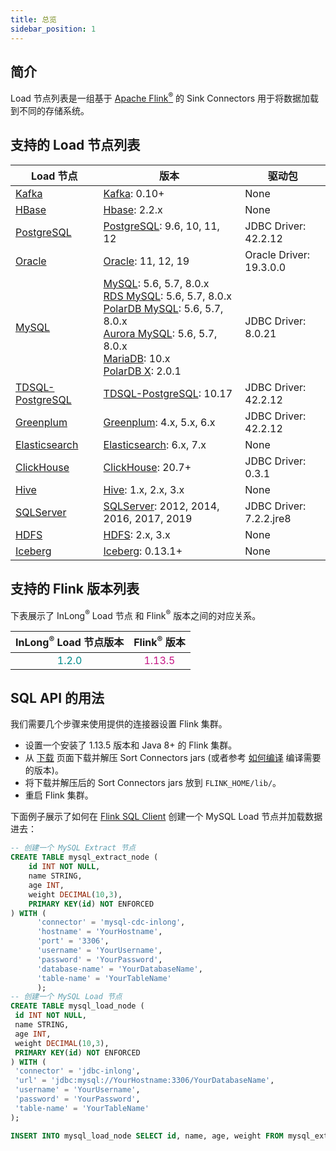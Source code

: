 ```yaml
---
title: 总览
sidebar_position: 1
---
```


## 简介

Load 节点列表是一组基于 <a href="https://flink.apache.org/">Apache Flink<sup>®</sup></a> 的 Sink Connectors 用于将数据加载到不同的存储系统。

## 支持的 Load 节点列表
| Load 节点                                 | 版本                                                                                                                                                                                                                                                                                                                                                                                                     | 驱动包                     |
|-----------------------------------------|--------------------------------------------------------------------------------------------------------------------------------------------------------------------------------------------------------------------------------------------------------------------------------------------------------------------------------------------------------------------------------------------------------|-------------------------|
| [Kafka](kafka.md)                       | [Kafka](https://kafka.apache.org/): 0.10+                                                                                                                                                                                                                                                                                                                                                              | None                    |
| [HBase](hbase.md)                       | [Hbase](https://hbase.apache.org/): 2.2.x                                                                                                                                                                                                                                                                                                                                                              | None                    |
| [PostgreSQL](postgresql.md)             | [PostgreSQL](https://www.postgresql.org/): 9.6, 10, 11, 12                                                                                                                                                                                                                                                                                                                                             | JDBC Driver: 42.2.12    |
| [Oracle](oracle.md)                     | [Oracle](https://www.oracle.com/index.html): 11, 12, 19                                                                                                                                                                                                                                                                                                                                                | Oracle Driver: 19.3.0.0 |
| [MySQL](mysql.md)                       | [MySQL](https://dev.mysql.com/doc): 5.6, 5.7, 8.0.x <br/> [RDS MySQL](https://www.aliyun.com/product/rds/mysql): 5.6, 5.7, 8.0.x <br/> [PolarDB MySQL](https://www.aliyun.com/product/polardb): 5.6, 5.7, 8.0.x <br/> [Aurora MySQL](https://aws.amazon.com/cn/rds/aurora): 5.6, 5.7, 8.0.x <br/> [MariaDB](https://mariadb.org): 10.x <br/> [PolarDB X](https://github.com/polardb/polardbx-sql): 2.0.1 | JDBC Driver: 8.0.21     |
| [TDSQL-PostgreSQL](tdsql-postgresql.md) | [TDSQL-PostgreSQL](https://cloud.tencent.com/document/product/1129): 10.17                                                                                                                                                                                                                                                                                                                             | JDBC Driver: 42.2.12    |
| [Greenplum](greenplum.md)               | [Greenplum](https://greenplum.org/): 4.x, 5.x, 6.x                                                                                                                                                                                                                                                                                                                                                     | JDBC Driver: 42.2.12    |
| [Elasticsearch](elasticsearch.md)       | [Elasticsearch](https://www.elastic.co/): 6.x, 7.x                                                                                                                                                                                                                                                                                                                                                     | None                    |
| [ClickHouse](clickhouse.md)             | [ClickHouse](https://clickhouse.com/): 20.7+                                                                                                                                                                                                                                                                                                                                                           | JDBC Driver: 0.3.1      |
| [Hive](hive.md)                         | [Hive](https://hive.apache.org/): 1.x, 2.x, 3.x                                                                                                                                                                                                                                                                                                                                                        | None                    |
| [SQLServer](sqlserver.md)               | [SQLServer](https://www.microsoft.com/sql-server): 2012, 2014, 2016, 2017, 2019                                                                                                                                                                                                                                                                                                                        | JDBC Driver: 7.2.2.jre8 |
| [HDFS](hdfs.md)                         | [HDFS](https://hadoop.apache.org/): 2.x, 3.x                                                                                                                                                                                                                                                                                                                                                           | None                    |
| [Iceberg](iceberg.md)                   | [Iceberg](https://iceberg.apache.org/): 0.13.1+                                                                                                                                                                                                                                                                                                                                                        | None                    |


## 支持的 Flink 版本列表

下表展示了 InLong<sup>®</sup> Load 节点 和 Flink<sup>®</sup> 版本之间的对应关系。

|    InLong<sup>®</sup> Load 节点版本     |            Flink<sup>®</sup> 版本             |
|:-----------------------------------:|:-------------------------------------------:|
| <font color="DarkCyan">1.2.0</font> | <font color="MediumVioletRed">1.13.5</font> |

## SQL API 的用法

我们需要几个步骤来使用提供的连接器设置 Flink 集群。

- 设置一个安装了 1.13.5 版本和 Java 8+ 的 Flink 集群。 
- 从 [下载](/zh-CN/download) 页面下载并解压 Sort Connectors jars (或者参考 [如何编译](../../quick_start/how_to_build.md) 编译需要的版本)。
- 将下载并解压后的 Sort Connectors jars 放到 `FLINK_HOME/lib/`。
- 重启 Flink 集群。

下面例子展示了如何在 [Flink SQL Client](https://ci.apache.org/projects/flink/flink-docs-release-1.13/dev/table/sqlClient.html) 创建一个 MySQL Load 节点并加载数据进去：

```sql
-- 创建一个 MySQL Extract 节点
CREATE TABLE mysql_extract_node (
    id INT NOT NULL,
    name STRING,
    age INT,
    weight DECIMAL(10,3),
    PRIMARY KEY(id) NOT ENFORCED
) WITH (
      'connector' = 'mysql-cdc-inlong',
      'hostname' = 'YourHostname',
      'port' = '3306',
      'username' = 'YourUsername',
      'password' = 'YourPassword',
      'database-name' = 'YourDatabaseName',
      'table-name' = 'YourTableName'
      );
-- 创建一个 MySQL Load 节点
CREATE TABLE mysql_load_node (
 id INT NOT NULL,
 name STRING,
 age INT,
 weight DECIMAL(10,3),
 PRIMARY KEY(id) NOT ENFORCED
) WITH (
 'connector' = 'jdbc-inlong',
 'url' = 'jdbc:mysql://YourHostname:3306/YourDatabaseName',
 'username' = 'YourUsername',
 'password' = 'YourPassword',
 'table-name' = 'YourTableName'
);

INSERT INTO mysql_load_node SELECT id, name, age, weight FROM mysql_extract_node;
```